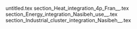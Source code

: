 untitled.tex
section_Heat_integration_4p_Fran__.tex
section_Energy_integration_Nasibeh_use__.tex
section_Industrial_cluster_integration_Nasibeh__.tex
